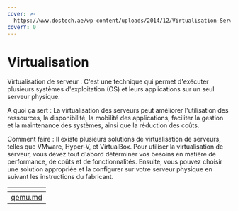 ```yaml
---
cover: >-
  https://www.dostech.ae/wp-content/uploads/2014/12/Virtualisation-Services-in-Dubai-uae.jpg
coverY: 0
---
```


# Virtualisation

Virtualisation de serveur : C'est une technique qui permet d'exécuter plusieurs systèmes d'exploitation (OS) et leurs applications sur un seul serveur physique.

A quoi ça sert : La virtualisation des serveurs peut améliorer l'utilisation des ressources, la disponibilité, la mobilité des applications, faciliter la gestion et la maintenance des systèmes, ainsi que la réduction des coûts.

Comment faire : Il existe plusieurs solutions de virtualisation de serveurs, telles que VMware, Hyper-V, et VirtualBox. Pour utiliser la virtualisation de serveur, vous devez tout d'abord déterminer vos besoins en matière de performance, de coûts et de fonctionnalités. Ensuite, vous pouvez choisir une solution appropriée et la configurer sur votre serveur physique en suivant les instructions du fabricant.

<table data-view="cards"><thead><tr><th data-card-target data-type="content-ref"></th></tr></thead><tbody><tr><td><a href="qemu.md">qemu.md</a></td></tr></tbody></table>
